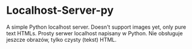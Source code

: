 # Localhost-Server-py
A simple Python localhost server. Doesn't support images yet, only pure text HTMLs.
Prosty serwer localhost napisany w Python. Nie obsługuje jeszcze obrazów, tylko czysty (tekst) HTML.
